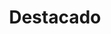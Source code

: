 ---
widget: blank
headless: true
weight: 2
active: true

title: "Destacado"

design:
  spacing:
    padding: ["20px", "0", "20px", "0"]
  columns: '1'
  background:
      image: 'divider.svg'
      image_darken: 0
      image_size: cover
      image_position: center
      image_parallax: true	  
---